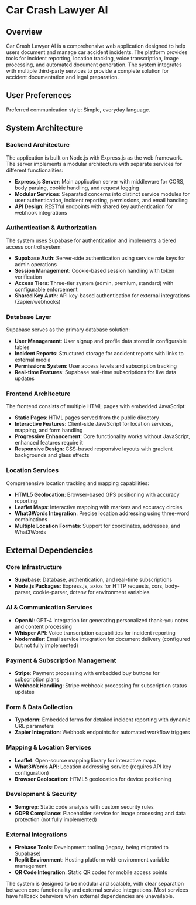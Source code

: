 # Car Crash Lawyer AI

## Overview

Car Crash Lawyer AI is a comprehensive web application designed to help users document and manage car accident incidents. The platform provides tools for incident reporting, location tracking, voice transcription, image processing, and automated document generation. The system integrates with multiple third-party services to provide a complete solution for accident documentation and legal preparation.

## User Preferences

Preferred communication style: Simple, everyday language.

## System Architecture

### Backend Architecture
The application is built on Node.js with Express.js as the web framework. The server implements a modular architecture with separate services for different functionalities:

- **Express.js Server**: Main application server with middleware for CORS, body parsing, cookie handling, and request logging
- **Modular Services**: Separated concerns into distinct service modules for user authentication, incident reporting, permissions, and email handling
- **API Design**: RESTful endpoints with shared key authentication for webhook integrations

### Authentication & Authorization
The system uses Supabase for authentication and implements a tiered access control system:

- **Supabase Auth**: Server-side authentication using service role keys for admin operations
- **Session Management**: Cookie-based session handling with token verification
- **Access Tiers**: Three-tier system (admin, premium, standard) with configurable enforcement
- **Shared Key Auth**: API key-based authentication for external integrations (Zapier/webhooks)

### Database Layer
Supabase serves as the primary database solution:

- **User Management**: User signup and profile data stored in configurable tables
- **Incident Reports**: Structured storage for accident reports with links to external media
- **Permissions System**: User access levels and subscription tracking
- **Real-time Features**: Supabase real-time subscriptions for live data updates

### Frontend Architecture
The frontend consists of multiple HTML pages with embedded JavaScript:

- **Static Pages**: HTML pages served from the public directory
- **Interactive Features**: Client-side JavaScript for location services, mapping, and form handling
- **Progressive Enhancement**: Core functionality works without JavaScript, enhanced features require it
- **Responsive Design**: CSS-based responsive layouts with gradient backgrounds and glass effects

### Location Services
Comprehensive location tracking and mapping capabilities:

- **HTML5 Geolocation**: Browser-based GPS positioning with accuracy reporting
- **Leaflet Maps**: Interactive mapping with markers and accuracy circles
- **What3Words Integration**: Precise location addressing using three-word combinations
- **Multiple Location Formats**: Support for coordinates, addresses, and What3Words

## External Dependencies

### Core Infrastructure
- **Supabase**: Database, authentication, and real-time subscriptions
- **Node.js Packages**: Express.js, axios for HTTP requests, cors, body-parser, cookie-parser, dotenv for environment variables

### AI & Communication Services
- **OpenAI**: GPT-4 integration for generating personalized thank-you notes and content processing
- **Whisper API**: Voice transcription capabilities for incident reporting
- **Nodemailer**: Email service integration for document delivery (configured but not fully implemented)

### Payment & Subscription Management
- **Stripe**: Payment processing with embedded buy buttons for subscription plans
- **Webhook Handling**: Stripe webhook processing for subscription status updates

### Form & Data Collection
- **Typeform**: Embedded forms for detailed incident reporting with dynamic URL parameters
- **Zapier Integration**: Webhook endpoints for automated workflow triggers

### Mapping & Location Services
- **Leaflet**: Open-source mapping library for interactive maps
- **What3Words API**: Location addressing service (requires API key configuration)
- **Browser Geolocation**: HTML5 geolocation for device positioning

### Development & Security
- **Semgrep**: Static code analysis with custom security rules
- **GDPR Compliance**: Placeholder service for image processing and data protection (not fully implemented)

### External Integrations
- **Firebase Tools**: Development tooling (legacy, being migrated to Supabase)
- **Replit Environment**: Hosting platform with environment variable management
- **QR Code Integration**: Static QR codes for mobile access points

The system is designed to be modular and scalable, with clear separation between core functionality and external service integrations. Most services have fallback behaviors when external dependencies are unavailable.